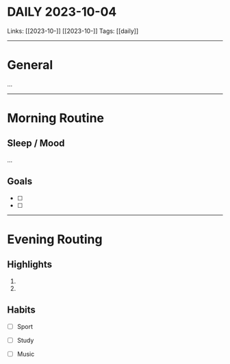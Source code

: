 
# DAILY 2023-10-04
Links: [[2023-10-]] [[2023-10-]]
Tags: [[daily]]
<!--- Created on: 2023-10-04, 11:32 --->
___
# General
...
___
# Morning Routine
## Sleep / Mood
...
## Goals
- [ ]
- [ ]
___
# Evening Routing
## Highlights
1. 
2. 
## Habits 
- [ ] Sport
- [ ] Study
- [ ] Music
  